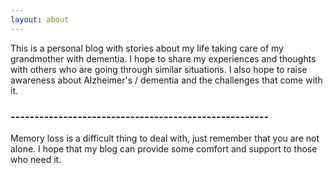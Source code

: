 ```yaml
---
layout: about
---
```


This is a personal blog with stories about my life taking care of my grandmother with dementia. I hope to share my experiences and thoughts with others who are going through similar situations. I also hope to raise awareness about Alzheimer's / dementia and the challenges that come with it.

### ------------------------------------------------------

Memory loss is a difficult thing to deal with, just remember that you are not alone. I hope that my blog can provide some comfort and support to those who need it.
